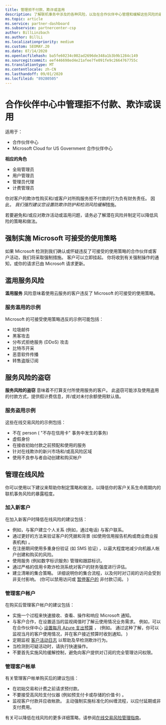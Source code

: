 ```yaml
---
title: 管理拒不付款、欺诈或滥用
description: 了解联机事务中涉及的各种风险，以及在合作伙伴中心管理和缓解这些风险的最佳实践。
ms.topic: article
ms.service: partner-dashboard
ms.subservice: partnercenter-csp
author: BillLinzbach
ms.author: BillLi
ms.localizationpriority: medium
ms.custom: SEOMAY.20
ms.date: 07/14/2020
ms.openlocfilehash: ba5fe60234c002ad2696de348a1b3b9b1284c149
ms.sourcegitcommit: eef446698ed4e21afee7fe091fe9c2664767755c
ms.translationtype: MT
ms.contentlocale: zh-CN
ms.lasthandoff: 09/01/2020
ms.locfileid: "89280505"
---
```

# <a name="managing-non-payment-fraud-or-misuse-in-partner-center"></a>合作伙伴中心中管理拒不付款、欺诈或误用

适用于：

- 合作伙伴中心
- Microsoft Cloud for US Government 合作伙伴中心

**相应的角色**
- 全局管理员
- 用户管理员
- 管理员代理
- 计费管理员

你对客户的欺诈性购买和/或客户对所购服务拒不付款的行为负有财务责任。 因此， *我们强烈建议您设置防欺诈防护和检测风险缓解*措施。

若要避免和/或应对欺诈活动或滥用问题，请务必了解潜在风险并制定可以降低风险的策略和做法。

## <a name="enforcement-of-microsoft-acceptable-use-policy"></a>强制实施 Microsoft 可接受的使用策略

如果 Microsoft 检测到我们确认或怀疑违反了可接受的使用策略的合作伙伴或客户活动，我们将采取强制措施。 客户可以立即挂起。 你将收到有关强制操作的通知，或你的请求已由 Microsoft 请求更新。

## <a name="abuse-of-service-risks"></a>滥用服务风险

**滥用服务** 风险意味着使用云服务的客户违反了 Microsoft 的可接受的使用策略。

### <a name="examples-of-abuse-of-service"></a>服务滥用的示例

Microsoft 的可接受使用策略违反的示例可能包括：

- 垃圾邮件
- 黑客攻击
- 分布式拒绝服务 (DDoS) 攻击
- 比特币开采
- 恶意软件传播
- 转售盗版订阅

## <a name="theft-of-service-risks"></a>服务风险的盗窃

**服务风险的盗窃** 意味着不打算支付所使用服务的客户。 此盗窃可能涉及使用盗用的付款方式，提供假计费信息，并/或对未付余额使用默认值。

### <a name="examples-of-service-theft"></a>服务盗用示例

这些在线交易风险的示例包括：

- 不在 person ( "不存在信用卡" 事务中发生的事务) 
- 虚假身份
- 在接收初始付款之前预配和使用的服务
- 针对在线欺诈的新兴市场和/或高风险区域
- 使用不良参与者自动创建和购买帐户

## <a name="managing-online-risk"></a>管理在线风险

你可以使用以下建议来帮助你制定策略和做法，以降低你的客户关系生命周期内的联机事务风险的暴露程度。

### <a name="onboarding-new-customers"></a>加入新客户

在加入新客户时降低在线风险的建议包括：

- 例如，与客户建立个人关系 (例如，通过电话) 与客户联系。
- 通过更好的方法来验证客户的凭据和背景 (如使用信用报告机构或商业商业报表机构) 。
- 在注册期间使用多重身份验证 (如 SMS 验证) ，以最大程度地减少向机器人帐户创建和购买的风险。
- 使用服务 (例如数字标识服务) 管理和跟踪标识。
- 通过严格的信用卡欺诈检测系统对客户的财务强度进行评估。
- 建立清晰的集合策略。 详细说明你的集合流程，以及何时对订阅的访问会受到非支付影响。  (你可以禁用访问或 [暂停客户的](suspend-a-subscription.md) 非付款订阅。 ) 

### <a name="managing-customer-accounts"></a>管理客户帐户

在购买后管理客户帐户的建议包括：

- 实施一个过程来快速接收、查看、操作和响应 Microsoft 通知。
- 与客户合作，在设置适当的监视阈值时了解云使用情况业务需求。 例如，可以在合作伙伴中心 [设置每月 Azure 支出预算](set-an-azure-spending-budget-for-your-customers.md) ， (例如。 通过这种了解，你可以监视当月的客户使用情况，并在客户接近预算时收到通知。 ) 
- 定期监视 [客户活动日志](activity-logs.md) 以帮助及早检测欺诈行为。
- 当检测到可疑活动时，请执行快速操作。
- 不要首先实施风险缓解控制，避免向客户提供对订阅的完全管理访问权限。

### <a name="managing-customer-billing"></a>管理客户帐单

有关管理客户帐单购买后的建议包括：

- 在初始交易和计费之前请求预付款。
- 不要接受高风险支付仪器 (例如预支付卡或存储的价值卡) 。
- 监视客户付款并应收帐款。 主动强制实施标准化的纠缠流程，以应付延期或非支付费用。

有关可以降低在线风险的更多详细策略，请参阅[在线交易风险管理指南](https://query.prod.cms.rt.microsoft.com/cms/api/am/binary/RE4Bhtt)。
